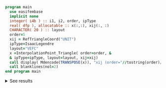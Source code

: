 ```fortran
program main
  use easifembase
  implicit none
  integer( i4b ) :: i1, i2, order, ipType
  real( dfp ), allocatable :: x(:,:), xij(:, :)
  CHARACTER( 20 ) :: layout
  order=5
  xij = RefTriangleCoord("UNIT")
  ipType=IsaacLegendre
  layout="VEFC"
  x =InterpolationPoint_Triangle( order=order, &
  & ipType=ipType, layout=layout, xij=xij)
  call display( Mdencode(TRANSPOSE(x)), "xij (order="//tostring(order)//")=" )
  call blanklines(nol=2)
end program main
```

<details>
<summary>See results</summary>
<div>

xij (order=5)=

|              |              |
| ------------ | ------------ |
| -8.32667E-17 | -8.32667E-17 |
| 1            | -8.32667E-17 |
| -8.32667E-17 | 1            |
| 0.11747      | -4.89901E-17 |
| 0.35738      | -1.58335E-17 |
| 0.64262      | -1.58335E-17 |
| 0.88253      | -4.89901E-17 |
| 0.88253      | 0.11747      |
| 0.64262      | 0.35738      |
| 0.35738      | 0.64262      |
| 0.11747      | 0.88253      |
| -4.89901E-17 | 0.88253      |
| -1.58335E-17 | 0.64262      |
| -1.58335E-17 | 0.35738      |
| -4.89901E-17 | 0.11747      |
| 0.15599      | 0.15599      |
| 0.68802      | 0.15599      |
| 0.15599      | 0.68802      |
| 0.41807      | 0.16387      |
| 0.41807      | 0.41807      |
| 0.16387      | 0.41807      |

</div>
</details>
